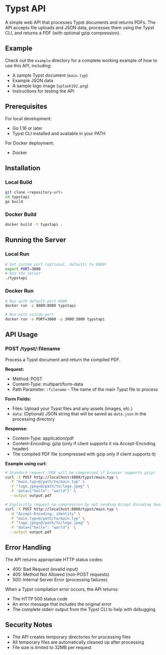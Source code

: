 # Typst API

A simple web API that processes Typst documents and returns PDFs. The API accepts file uploads and JSON data, processes them using the Typst CLI, and returns a PDF (with optional gzip compression).

## Example

Check out the `example` directory for a complete working example of how to use this API, including:

- A sample Typst document (`main.typ`)
- Example JSON data
- A sample logo image (`splash192.png`)
- Instructions for testing the API

## Prerequisites

For local development:

- Go 1.16 or later
- Typst CLI installed and available in your PATH

For Docker deployment:

- Docker

## Installation

### Local Build

```bash
git clone <repository-url>
cd typstapi
go build
```

### Docker Build

```bash
docker build -t typstapi .
```

## Running the Server

### Local Run

```bash
# Set custom port (optional, defaults to 8080)
export PORT=3000
# Run the server
./typstapi
```

### Docker Run

```bash
# Run with default port 8080
docker run -p 8080:8080 typstapi

# Run with custom port
docker run -e PORT=3000 -p 3000:3000 typstapi
```

## API Usage

### POST /typst/:filename

Process a Typst document and return the compiled PDF.

**Request:**

- Method: POST
- Content-Type: multipart/form-data
- Path Parameter: `:filename` - The name of the main Typst file to process

**Form Fields:**

- Files: Upload your Typst files and any assets (images, etc.)
- `data`: (Optional) JSON string that will be saved as `data.json` in the processing directory

**Response:**

- Content-Type: application/pdf
- Content-Encoding: gzip (only if client supports it via Accept-Encoding header)
- The compiled PDF file (compressed with gzip only if client supports it)

**Example using curl:**

```bash
# Standard request (PDF will be compressed if browser supports gzip)
curl -X POST http://localhost:8080/typst/main.typ \
  -F "main.typ=@/path/to/main.typ" \
  -F "logo.jpeg=@/path/to/logo.jpeg" \
  -F 'data={"hello": "world"}' \
  --output output.pdf

# Explicitly request no compression by not sending Accept-Encoding header
curl -X POST http://localhost:8080/typst/main.typ \
  -H "Accept-Encoding: identity" \
  -F "main.typ=@/path/to/main.typ" \
  -F "logo.jpeg=@/path/to/logo.jpeg" \
  -F 'data={"hello": "world"}' \
  --output output.pdf
```

## Error Handling

The API returns appropriate HTTP status codes:

- 400: Bad Request (invalid input)
- 405: Method Not Allowed (non-POST requests)
- 500: Internal Server Error (processing failures)

When a Typst compilation error occurs, the API returns:

- The HTTP 500 status code
- An error message that includes the original error
- The complete stderr output from the Typst CLI to help with debugging

## Security Notes

- The API creates temporary directories for processing files
- All temporary files are automatically cleaned up after processing
- File size is limited to 32MB per request
